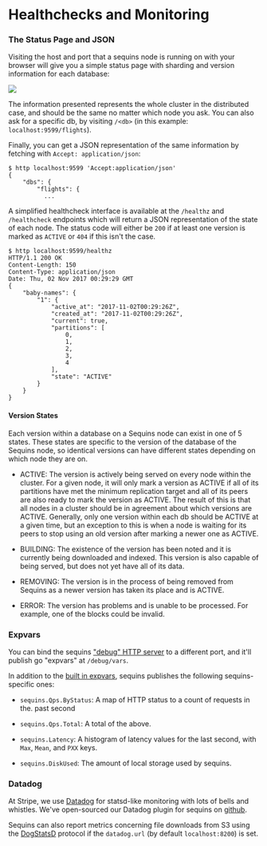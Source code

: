 # Healthchecks and Monitoring

### The Status Page and JSON

Visiting the host and port that a sequins node is running on with your browser
will give you a simple status page with sharding and version information for
each database:

![](status.png)

The information presented represents the whole cluster in the distributed case,
and should be the same no matter which node you ask. You can also ask for a
specific db, by visiting `/<db>` (in this example: `localhost:9599/flights`).

Finally, you can get a JSON representation of the same information by fetching
with `Accept: application/json`:

    $ http localhost:9599 'Accept:application/json'
    {
        "dbs": {
            "flights": {
              ...

A simplified healthcheck interface is available at the `/healthz` and
`/healthcheck` endpoints which will return a JSON representation of the state
of each node. The status code will either be `200` if at least one version is
marked as `ACTIVE` or `404` if this isn't the case.

    $ http localhost:9599/healthz
    HTTP/1.1 200 OK
    Content-Length: 150
    Content-Type: application/json
    Date: Thu, 02 Nov 2017 00:29:29 GMT
    {
        "baby-names": {
            "1": {
                "active_at": "2017-11-02T00:29:26Z",
                "created_at": "2017-11-02T00:29:26Z",
                "current": true,
                "partitions": [
                    0,
                    1,
                    2,
                    3,
                    4
                ],
                "state": "ACTIVE"
            }
        }
    }

#### Version States

Each version within a database on a Sequins node can exist in one of 5 states.
These states are specific to the version of the database of the Sequins node,
so identical versions can have different states depending on which node they
are on.

- ACTIVE: The version is actively being served on every node within the
  cluster. For a given node, it will only mark a version as ACTIVE if all of
  its partitions have met the minimum replication target and all of its peers
  are also ready to mark the version as ACTIVE. The result of this is that all
  nodes in a cluster should be in agreement about which versions are ACTIVE.
  Generally, only one version within each db should be ACTIVE at a given time,
  but an exception to this is when a node is waiting for its peers to stop
  using an old version after marking a newer one as ACTIVE.

- BUILDING: The existence of the version has been noted and it is currently
  being downloaded and indexed. This version is also capable of being served,
  but does not yet have all of its data.

- REMOVING: The version is in the process of being removed from Sequins as a
  newer version has taken its place and is ACTIVE.

- ERROR: The version has problems and is unable to be processed. For example,
  one of the blocks could be invalid.

### Expvars

You can bind the sequins ["debug" HTTP
server](../x-1-configuration-reference/README.md#debug) to a different port, and
it'll publish go "expvars" at `/debug/vars`.

In addition to the [built in expvars][goexpvar], sequins publishes the following
sequins-specific ones:

 - `sequins.Qps.ByStatus`: A map of HTTP status to a count of requests in the.
   past second

 - `sequins.Qps.Total`: A total of the above.

 - `sequins.Latency`: A histogram of latency values for the last second, with
   `Max`, `Mean`, and `PXX` keys.

 - `sequins.DiskUsed`: The amount of local storage used by sequins.

[goexpvar]: https://golang.org/pkg/expvar/

### Datadog

At Stripe, we use [Datadog][datadog] for statsd-like monitoring with lots of
bells and whistles. We've open-sourced our Datadog plugin for sequins on
[github][ddcheck].

Sequins can also report metrics concerning file downloads from S3 using the
[DogStatsD][dogstatsd] protocol if the `datadog.url` (by default
`localhost:8200`) is set.

[datadog]: https://www.datadoghq.com/
[ddcheck]: https://github.com/stripe/datadog-checks/blob/master/checks.d/sequins.py
[dogstatsd]: https://docs.datadoghq.com/guides/dogstatsd/
